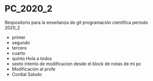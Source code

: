 # PC_2020_2
Respositorio para la enseñanza de git programación científica periodo 2020_2
* primer
* segundo
* tercero
* cuarto
* quinto Hola a todos
* sexto intento de modificacion desde el block de notas de mi pc
* Modificación al profe
* Cordial Saludo
